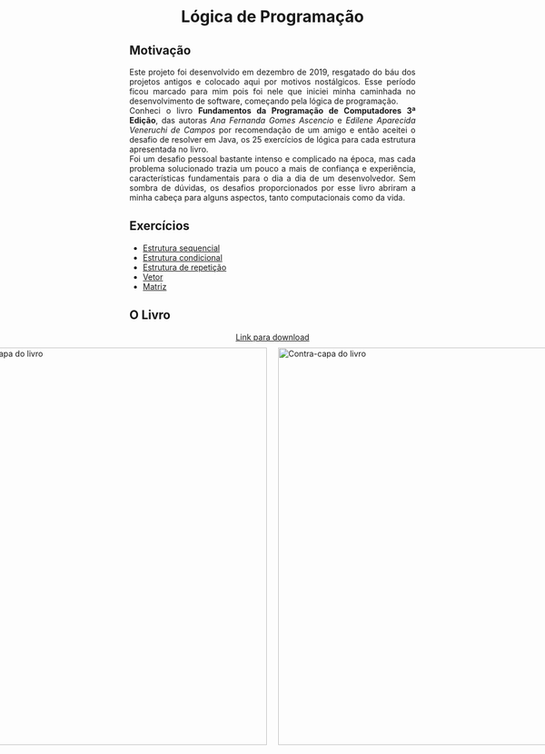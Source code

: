 <h1 style="text-align: center">
    Lógica de Programação
</h1>

## Motivação
<p style="text-align: justify;">
    Este projeto foi desenvolvido em dezembro de 2019, resgatado do báu dos projetos antigos e colocado aqui por motivos nostálgicos. Esse período ficou marcado para mim pois foi nele que iniciei minha caminhada no desenvolvimento de software, começando pela lógica de programação.
    <br>Conheci o livro <b>Fundamentos da Programação de Computadores 3ª Edição</b>, das autoras <i>Ana Fernanda Gomes Ascencio</i> e <i>Edilene Aparecida Veneruchi de Campos</i> por recomendação de um amigo e então aceitei o desafio de resolver em Java, os 25 exercícios de lógica para cada estrutura apresentada no livro. 
    <br>Foi um desafio pessoal bastante intenso e complicado na época, mas cada problema solucionado trazia um pouco a mais de confiança e experiência, características fundamentais para o dia a dia de um desenvolvedor. Sem sombra de dúvidas, os desafios proporcionados por esse livro abriram a minha cabeça para alguns aspectos, tanto computacionais como da vida.
</p>

## Exercícios

- <a href="https://github.com/Richardeveloper/logica-programacao/tree/master/src/sequencial">Estrutura sequencial</a>
- <a href="https://github.com/Richardeveloper/logica-programacao/tree/master/src/condicional">Estrutura condicional</a>
- <a href="https://github.com/Richardeveloper/logica-programacao/tree/master/src/repeticao">Estrutura de repetição</a>
- <a href="https://github.com/Richardeveloper/logica-programacao/tree/master/src/vetor">Vetor</a>
- <a href="https://github.com/Richardeveloper/logica-programacao/tree/master/src/matriz">Matriz</a>

## O Livro

<div style="text-align: center">
    <a href="https://www.academia.edu/42056797/Fundamentos_da_PROGRAMA%C3%87%C3%83O_de">Link para download</a>
</div>
<div style="display: flex; justify-content: center">
    <div style="padding: 10px">
        <img src="https://m.media-amazon.com/images/I/81HITrV4GXL._SL1500_.jpg" height=700 width=500 alt="Capa do livro">
    </div>
    <div style="padding: 10px">
        <img src="https://m.media-amazon.com/images/I/81PZMZlijoL._SL1500_.jpg" height=700 width=500 alt="Contra-capa do livro">
    </div>
</div>